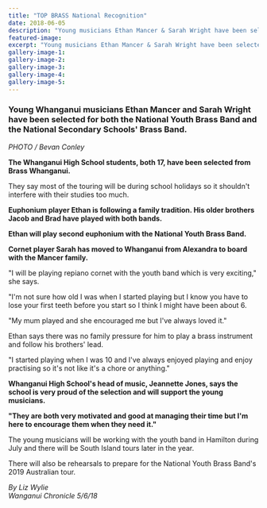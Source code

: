 ```yaml
---
title: "TOP BRASS National Recognition"
date: 2018-06-05
description: "Young musicians Ethan Mancer & Sarah Wright have been selected for National Youth Brass Band of NZ..."
featured-image: 
excerpt: "Young musicians Ethan Mancer & Sarah Wright have been selected for National Youth Brass Band of NZ..."
gallery-image-1: 
gallery-image-2: 
gallery-image-3: 
gallery-image-4: 
gallery-image-5: 
---
```


<h3 class="element element-paragraph">Young Whanganui musicians Ethan Mancer and Sarah Wright have been selected for both the National Youth Brass Band and the National Secondary Schools' Brass Band.</h3>
<p><em>PHOTO / Bevan Conley</em></p>
<p class="element element-paragraph"><strong>The Whanganui High School students, both 17, have been selected from Brass Whanganui.</strong></p>
<p class="element element-paragraph">They say most of the touring will be during school holidays so it shouldn't interfere with their studies too much.</p>
<p class="element element-paragraph"><strong>Euphonium player Ethan is following a family tradition. His older brothers Jacob and Brad have played with both bands.</strong></p>
<p class="element element-paragraph"><strong>Ethan will play second euphonium with the National Youth Brass Band.</strong></p>
<p class="element element-paragraph"><strong>Cornet player Sarah has moved to Whanganui from Alexandra to board with the Mancer family.</strong></p>
<p class="element element-paragraph">"I will be playing repiano cornet with the youth band which is very exciting," she says.</p>
<p class="element element-paragraph">"I'm not sure how old I was when I started playing but I know you have to lose your first teeth before you start so I think I might have been about 6.</p>
<p class="element element-paragraph">"My mum played and she encouraged me but I've always loved it."</p>
<p class="element element-paragraph">Ethan says there was no family pressure for him to play a brass instrument and follow his brothers' lead.</p>
<p class="element element-paragraph">"I started playing when I was 10 and I've always enjoyed playing and enjoy practising so it's not like it's a chore or anything."</p>
<p class="element element-paragraph"><strong>Whanganui High School's head of music, Jeannette Jones, says the school is very proud of the selection and will support the young musicians.</strong></p>
<p class="element element-paragraph"><strong>"They are both very motivated and good at managing their time but I'm here to encourage them when they need it."</strong></p>
<p class="element element-paragraph">The young musicians will be working with the youth band in Hamilton during July and there will be South Island tours later in the year.</p>
<p class="element element-paragraph">There will also be rehearsals to prepare for the National Youth Brass Band's 2019 Australian tour.</p>
<p><em>By Liz Wylie</em><br /><em>Wanganui Chronicle 5/6/18</em></p>

